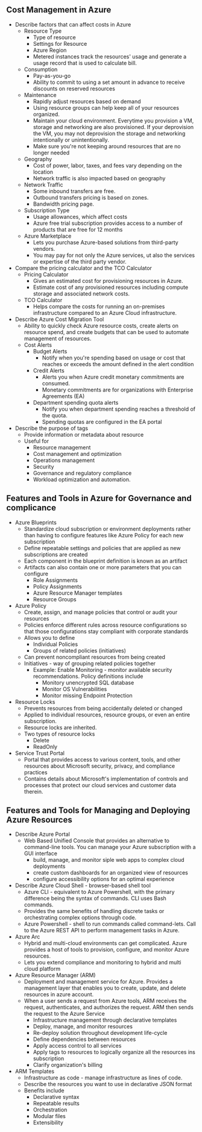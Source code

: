 ## Cost Management in Azure
* Describe factors that can affect costs in Azure
    * Resource Type
        * Type of resource
        * Settings for Resource
        * Azure Region
        * Metered instances track the resources' usage and generate a usage record that is used to calculate bill.
    * Consumption
        * Pay-as-you-go 
        * Ability to commit to using a set amount in advance to receive discounts on reserved resources
    * Maintenance
        * Rapidly adjust resources based on demand
        * Using resource groups can help keep all of your resources organized.
        * Maintain your cloud environment. Everytime you provision a VM, storage and networking are also provisioned. If your deprovision the VM, you may not deprovision the storage and networking intentionally or unintentionally.
        * Make sure you're not keeping around resources that are no longer needed
    * Geography
        * Cost of power, labor, taxes, and fees vary depending on the location
        * Network traffic is also impacted based on geography
    * Network Traffic
        * Some inbound transfers are free.
        * Outbound transfers pricing is based on zones.
        * Bandwidth pricing page.
    * Subscription Type
        * Usage allowances, which affect costs
        * Azure free trial subscription provides access to a number of products that are free for 12 months
    * Azure Marketplace
        * Lets you purchase Azure-based solutions from third-party vendors.
        * You may pay for not only the Azure services, ut also the services or expertise of the third party vendor.
* Compare the pricing calculator and the TCO Calculator
    * Pricing Calculator
        * Gives an estimated cost for provisioning resources in Azure.
        * Estimate cost of any provisioned resources including compute storage and associated network costs.
    * TCO Calculator
        * Helps compare the costs for running an on-premises infrastructure compared to an Azure Cloud infrastructure.
* Describe Azure Cost Migration Tool
    * Ability to quickly check Azure resource costs, create alerts on resource spend, and create budgets that can be used to automate management of resources.
    * Cost Alerts
        * Budget Alerts
            * Notify when you're spending based on usage or cost that reaches or exceeds the amount defined in the alert condition
        * Credit Alerts
            * Alerts you when Azure credit monetary commitments are consumed.
            * Monetary commitments are for organizations with Enterprise Agreements (EA)
        * Department spending quota alerts
            * Notify you when department spending reaches a threshold of the quota.
            * Spending quotas are configured in the EA portal
* Describe the purpose of tags
    * Provide information or metadata about resource
    * Useful for
        * Resource management
        * Cost management and optimization
        * Operations management
        * Security
        * Governance and regulatory compliance
        * Workload optimization and automation.


## Features and Tools in Azure for Governance and complicance

* Azure Blueprints
    * Standardize cloud subscription or environment deployments rather than having to configure features like Azure Policy for each new subscription
    * Define repeatable settings and policies that are applied as new subscriptions are created
    * Each component in the blueprint definition is known as an artifact
    * Artifacts can also contain one or more parameters that you can configure
        * Role Assignments
        * Policy Assignments
        * Azure Resource Manager templates
        * Resource Groups
* Azure Policy
    * Create, assign, and manage policies that control or audit your resources
    * Policies enforce different rules across resource configurations so that those configurations stay compliant with corporate standards
    * Allows you to define
        * Individual Policies
        * Groups of related policies (initiatives)
    * Can prevent noncompliant resources from being created
    * Initiatives - way of grouping related policies together
        * Example: Enable Monitoring - monitor available security recommendations. Policy definitions include
            * Monitory unencrypted SQL database
            * Monitor OS Vulnerabilities
            * Monitor missing Endpoint Protection
* Resource Locks
    * Prevents resources from being accidentally deleted or changed
    * Applied to individual resources, resource groups, or even an entire subscription.
    * Resource locks are inherited.
    * Two types of resource locks
        * Delete
        * ReadOnly
* Service Trust Portal
    * Portal that provides access to various content, tools, and other resources about Microsoft security, privacy, and compliance practices
    * Contains details about Microsoft's implementation of controls and processes that protect our cloud services and customer data therein.

## Features and Tools for Managing and Deploying Azure Resources

* Describe Azure Portal
    * Web Based Unified Console that provides an alternative to command-line tools. You can manage your Azure subscription with a GUI interface
        * build, manage, and monitor siple web apps to complex cloud deployments
        * create custom dashboards for an organized view of resources
        * configure accessibility options for an optimal experience
* Describe Azure Cloud Shell - browser-based shell tool
     * Azure CLI - equivalent to Azure Powershell, with the primary difference being the syntax of commands. CLI uses Bash commands. 
     * Provides the same benefits of handling discrete tasks or orchestrating complex options through code.
     * Azure Powershell - shell to run commands called command-lets. Call to the Azure REST API to perform management tasks in Azure.
* Azure Arc
    * Hybrid and multi-cloud environments can get complicated. Azure provides a host of tools to provision, configure, and monitor Azure resources. 
    * Lets you extend compliance and monitoring to hybrid and multi cloud platform
* Azure Resource Manager (ARM)
    * Deployment and management service for Azure. Provides a management layer that enables you to create, update, and delete resources in azure account. 
    * When a user sends a request from Azure tools, ARM receives the request, authenticates, and authorizes the request. ARM then sends the request to the Azure Service
        * Infrastructure management through declarative templates
        * Deploy, manage, and monitor resources
        * Re-deploy solution throughout development life-cycle
        * Define dependencies between resources
        * Apply access control to all services
        * Apply tags to resources to logically organize all the resources ins subscription
        * Clarify organization's billing
* ARM Templates
     * Infrastructure as code - manage infrastructure as lines of code.
     * Describe the resources you want to use in declarative JSON format
    * Benefits include
        * Declarative syntax
        * Repeatable results
        * Orchestration
        * Modular files
        * Extensibility
        
